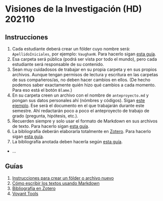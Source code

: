 # Visiones de la Investigación (HD) 202110

## Instrucciones

1. Cada estudiante deberá crear un fólder cuyo nombre será: `ApellidoIniciales`, por ejemplo: `VaughanN`. Para hacerlo sigan [esta guía](VaughanN/crear-folder-nuevo.md).
2. Esa carpeta será pública (podrá ser vista por todo el mundo), pero cada estudiante será responsable de su contenido.
3. Sean muy cuidadosos de trabajar en su propia carpeta y en sus propios archivos. Aunque tengan permisos de lectura y escritura en las carpetas de sus compañeros/as, no deben hacer cambios en ellos. (De hecho podemos saber exactamente quién hizo qué cambios a cada momento. Para eso está el botón `Blame`.)
4. En su carpeta creen un archivo con el nombre de `anteproyecto.md` y pongan sus datos personales ahí (nómbres y códigos). Sigan [este ejemplo](VaughanN/proyecto.md). Ese será el documento en el que trabajarán durante este semestre. Ahí redactarán poco a poco el anteproyecto de trabajo de grado (pregunta, hipótesis, etc.).
5. Recuerden siempre y solo usar el formato de Markdown en sus archivos de texto. Para hacerlo sigan [esta guía](VaughanN/instrucciones-textos.md).
6. La bibliografía deberán elaborarla totalmente en [Zotero](https://www.zotero.org). Para hacerlo sigan [esta guía](VaughanN/zotero.md).
7. La bibliografía anotada deben hacerla según [esta guía](VaughanN/biblio-anotada.md).
- ...

## Guías

1. [Instrucciones para crear un fólder o archivo nuevo](VaughanN/crear-folder-nuevo.md)
2. [Cómo escribir los textos usando Markdown](VaughanN/instrucciones-textos.md)
3. [Bibliografía en Zotero](VaughanN/zotero.md)
4. [Voyant Tools](VaughanN/voyant.md)
